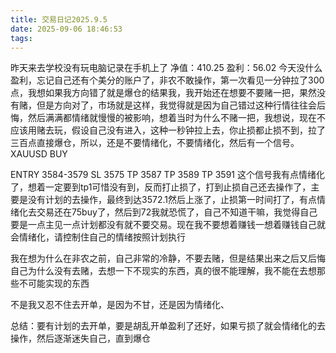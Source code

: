 ```yaml
---
title: 交易日记2025.9.5
date: 2025-09-06 18:46:53
tags:
---
```

昨天来去学校没有玩电脑记录在手机上了
净值：410.25
盈利：56.02
今天没什么盈利，忘记自己还有个美分的账户了，非农不敢操作，第一次看见一分钟拉了300点，我想如果我方向错了就是爆仓的结果我，我开始还在想要不要赌一把，果然没有赌，但是方向对了，市场就是这样，我觉得就是因为自己错过这种行情往往会后悔，然后满满都情绪就慢慢的被影响，想着当时为什么不赌一把，我想说，现在不应该用赌去玩，假设自己没有进入，这种一秒钟拉上去，你止损都止损不到，拉了三百点直接爆仓，所以，还是不要情绪化，不要情绪化，然后有一个信号。   XAUUSD BUY 

ENTRY 3584-3579
SL 3575
TP 3587
TP 3589
TP 3591
这个信号我有点情绪化了，想着一定要到tp1可惜没有到，反而打止损了，打到止损自己还去操作了，主要是没有计划的去操作，最终到达3572.1然后上涨了，止损第一时间打了，有点情绪化去交易还在75buy了，然后到72我就恐慌了，自己不知道干嘛，我觉得自己要是一点主见一点计划都没有就不要交易。现在我不要想着赚钱一想着赚钱自己就会情绪化，请控制住自己的情绪按照计划执行


我在想为什么在非农之前，自己非常的冷静，不要去赌，但是结果出来之后又后悔自己为什么没有去赌，去想一下不现实的东西，真的很不能理解，我不能在去想那些不可能实现的东西

不是我又忍不住去开单，是因为不甘，还是因为情绪化、

总结：要有计划的去开单，要是胡乱开单盈利了还好，如果亏损了就会情绪化的去操作，然后逐渐迷失自己，直到爆仓